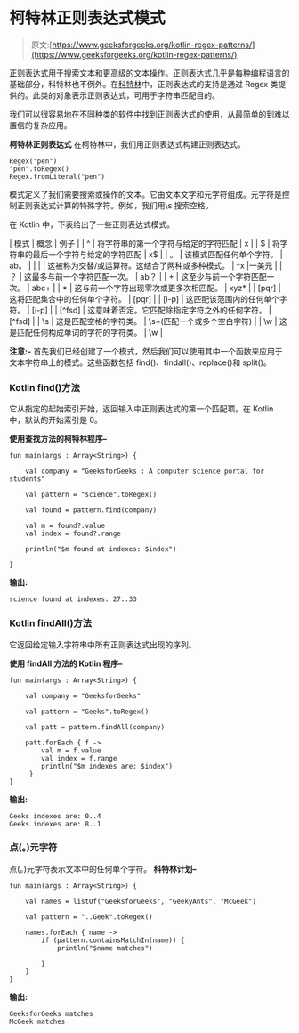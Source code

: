 # 柯特林正则表达式模式

> 原文:[https://www.geeksforgeeks.org/kotlin-regex-patterns/](https://www.geeksforgeeks.org/kotlin-regex-patterns/)

[正则表达式](https://www.geeksforgeeks.org/kotlin-regular-expression/)用于搜索文本和更高级的文本操作。正则表达式几乎是每种编程语言的基础部分，科特林也不例外。在[科特林](https://www.geeksforgeeks.org/introduction-to-kotlin/)中，正则表达式的支持是通过 Regex 类提供的。此类的对象表示正则表达式，可用于字符串匹配目的。

我们可以很容易地在不同种类的软件中找到正则表达式的使用，从最简单的到难以置信的复杂应用。

**柯特林正则表达式**
在柯特林中，我们用正则表达式构建正则表达式。

```
Regex("pen")
"pen".toRegex()
Regex.fromLiteral("pen")

```

模式定义了我们需要搜索或操作的文本。它由文本文字和元字符组成。元字符是控制正则表达式计算的特殊字符。例如，我们用\s 搜索空格。

在 Kotlin 中，下表给出了一些正则表达式模式。

| 模式 | 概念 | 例子 |
| ^ | 将字符串的第一个字符与给定的字符匹配 | x |
| $ | 将字符串的最后一个字符与给定的字符匹配 | x$ |
| 。 | 该模式匹配任何单个字符。 | ab。 |
| &#124; | 这被称为交替/或运算符。这结合了两种或多种模式。 | ^x &#124;一美元 |
| ？ | 这最多与前一个字符匹配一次。 | ab？ |
| + | 这至少与前一个字符匹配一次。 | abc+ |
| * | 这与前一个字符出现零次或更多次相匹配。 | xyz* |
| [pqr] | 这将匹配集合中的任何单个字符。 | [pqr] |
| [i-p] | 这匹配该范围内的任何单个字符。 | [i-p] |
| [^fsd] | 这意味着否定。它匹配除指定字符之外的任何字符。 | [^fsd] |
| \s | 这是匹配空格的字符类。 | \\s+(匹配一个或多个空白字符) |
| \w | 这是匹配任何构成单词的字符的字符类。 | \\w |

**注意:-** 首先我们已经创建了一个模式，然后我们可以使用其中一个函数来应用于文本字符串上的模式。这些函数包括 find()、findall()、replace()和 split()。

### Kotlin find()方法

它从指定的起始索引开始，返回输入中正则表达式的第一个匹配项。在 Kotlin 中，默认的开始索引是 0。

**使用查找方法的柯特林程序–**

```
fun main(args : Array<String>) {

    val company = "GeeksforGeeks : A computer science portal for students"

    val pattern = "science".toRegex()

    val found = pattern.find(company)

    val m = found?.value
    val index = found?.range

    println("$m found at indexes: $index")

}
```

**输出:**

```
science found at indexes: 27..33
```

### Kotlin findAll()方法

它返回给定输入字符串中所有正则表达式出现的序列。

**使用 findAll 方法的 Kotlin 程序–**

```
fun main(args : Array<String>) {

    val company = "GeeksforGeeks"

    val pattern = "Geeks".toRegex()

    val patt = pattern.findAll(company)

    patt.forEach { f ->
        val m = f.value
        val index = f.range
        println("$m indexes are: $index")
     }
}
```

**输出:**

```
Geeks indexes are: 0..4
Geeks indexes are: 8..1

```

### 点(。)元字符

点(。)元字符表示文本中的任何单个字符。
**科特林计划–**

```
fun main(args : Array<String>) {

    val names = listOf("GeeksforGeeks", "GeekyAnts", "McGeek")

    val pattern = "..Geek".toRegex()

    names.forEach { name ->
        if (pattern.containsMatchIn(name)) {
            println("$name matches")

        }
    }
}
```

**输出:**

```
GeeksforGeeks matches
McGeek matches

```